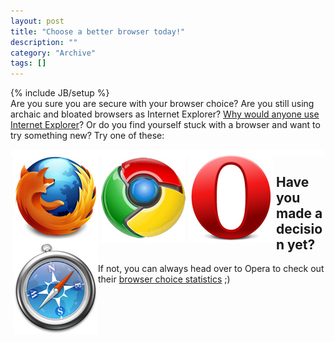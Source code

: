 ```yaml
--- 
layout: post 
title: "Choose a better browser today!"
description: ""
category: "Archive"
tags: []
---
```

{% include JB/setup %}  
Are you sure you are secure with your browser choice? Are you still using archaic and bloated browsers as Internet Explorer? <a href="http://robertnyman.com/2007/03/23/why-would-anyone-use-internet-explorer/">Why would anyone use Internet Explorer</a>? Or do you find yourself stuck with a browser and want to try something new? Try one of these: 
 


<div style="background:white;padding:5px;text-align:left;" class="curved-5"><a style="padding:0px; background:none;" href="http://mozilla.com">
<img class="img-responsive img-rounded img-thumbnail" src="/assets/img/blog/imgedf466ee1daa542507c4c1891460caff.jpg" alt="imgedf466ee1daa542507c4c1891460caff.jpg" title="" style="float:left;margin-right:5px;" /></a>
<a style="padding:0px; background:none;" href="http://google.com/chrome">
<img class="img-responsive img-rounded img-thumbnail" src="/assets/img/blog/imgb0809b7dce289abb7104543ffde1cfee.jpg" alt="imgb0809b7dce289abb7104543ffde1cfee.jpg" title="" style="float:left;margin-right:5px;" /></a>
<a style="padding:0px; background:none;" href="http://opera.com">
<img class="img-responsive img-rounded img-thumbnail" src="/assets/img/blog/img7f4f63b2328f3c0ee8fee2e03fbaad66.jpg" alt="img7f4f63b2328f3c0ee8fee2e03fbaad66.jpg" title="" style="float:left;margin-right:5px;" /></a>
<a style="padding:0px; background:none;" href="http://www.apple.com/safari/"><img class="img-responsive img-rounded img-thumbnail" src="/assets/img/blog/img42a5796b65095c09a6816d73f03b0160.jpg" alt="img42a5796b65095c09a6816d73f03b0160.jpg" title="" style="float:left;" /></a>
</div>

## Have you made a decision yet?


If not, you can always head over to Opera to check out their <a href="http://my.opera.com/community/choice/stats/">browser choice statistics</a> ;)